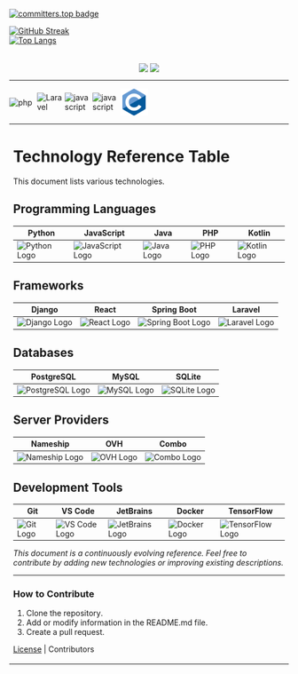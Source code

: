 [![committers.top badge](https://user-badge.committers.top/congo_kinshasa/jeanlucKawel.svg)](https://user-badge.committers.top/congo_kinshasa/jeanlucKawel)

[![GitHub Streak](http://github-readme-streak-stats.herokuapp.com?user=jeanlucKawel&theme=dark&background=000000)](https://git.io/streak-stats)
<br>
[![Top Langs](https://github-readme-stats.vercel.app/api/top-langs/?username=jeanlucKawel&layout=compact&theme=vision-friendly-dark)](https://github.com/anuraghazra/github-readme-stats)
<br>
<br/>  
<div align="center">
<img src="https://komarev.com/ghpvc/?username=marienmupenda&&style=flat-square" align="center" />
  <a href="https://user-badge.committers.top/congo_kinshasa_private/jeanluckawel">
   <img src="https://user-badge.committers.top/congo_kinshasa_private/jeanluckawel.svg" align="center" />
  </a>
</div>
<Hr>
  <div style="display:flex; align-items:center;" >
<img src="https://img.icons8.com/officel/240/000000/php-logo.png" alt="php" width="50">
<img src="https://img.icons8.com/fluency/240/000000/laravel.png" alt="Laravel" width="50">
<img src="https://img.icons8.com/color/240/000000/javascript--v1.png" alt="javascript" width="50">
<img src="https://img.icons8.com/color/240/000000/python--v1.png" alt="javascript" width="50">
<img src="https://github.com/devicons/devicon/blob/master/icons/c/c-original.svg" alt+"C", width="50"/>
  </div>
  
  <table><tr><td valign="top" width="33%">

# Technology Reference Table

This document lists various technologies.

## Programming Languages

| Python | JavaScript | Java | PHP | Kotlin |
|--------|------------|-----|-----|--------|
| ![Python Logo](image_link_python) | ![JavaScript Logo](image_link_javascript) | ![Java Logo](image_link_java) | ![PHP Logo](image_link_php) | ![Kotlin Logo](image_link_kotlin) |

## Frameworks

| Django | React | Spring Boot | Laravel |
|--------|-------|-------------|---------|
| ![Django Logo](image_link_django) | ![React Logo](image_link_react) | ![Spring Boot Logo](image_link_spring_boot) | ![Laravel Logo](image_link_laravel) |

## Databases

| PostgreSQL | MySQL | SQLite |
|------------|-------|--------|
| ![PostgreSQL Logo](image_link_postgresql) | ![MySQL Logo](image_link_mysql) | ![SQLite Logo](image_link_sqlite) |

## Server Providers

| Nameship | OVH | Combo |
|----------|-----|-------|
| ![Nameship Logo](image_link_nameship) | ![OVH Logo](image_link_ovh) | ![Combo Logo](image_link_combo) |

## Development Tools

| Git | VS Code | JetBrains | Docker | TensorFlow |
|-----|---------|-----------|--------|------------|
| ![Git Logo](image_link_git) | ![VS Code Logo](image_link_vscode) | ![JetBrains Logo](image_link_jetbrains) | ![Docker Logo](image_link_docker) | ![TensorFlow Logo](image_link_tensorflow) |

*This document is a continuously evolving reference. Feel free to contribute by adding new technologies or improving existing descriptions.*

---

### How to Contribute

1. Clone the repository.
2. Add or modify information in the README.md file.
3. Create a pull request.

[License](LICENSE) | Contributors
